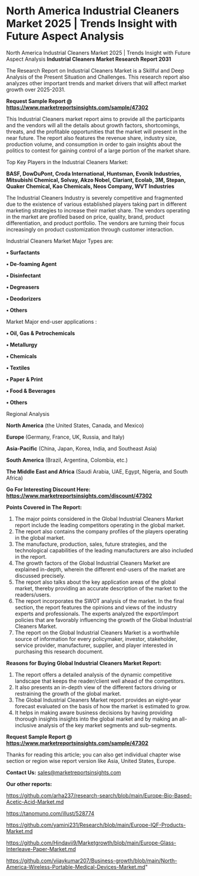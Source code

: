 # North America Industrial Cleaners Market 2025 | Trends Insight with Future Aspect Analysis
North America Industrial Cleaners Market 2025 | Trends Insight with Future Aspect Analysis
<strong>Industrial Cleaners Market Research Report 2031</strong>

The Research Report on Industrial Cleaners Market is a Skillful and Deep Analysis of the Present Situation and Challenges. This research report also analyzes other important trends and market drivers that will affect market growth over 2025-2031.

<strong>Request Sample Report @ <a href=https://www.marketreportsinsights.com/sample/47302>https://www.marketreportsinsights.com/sample/47302</a></strong>

This Industrial Cleaners market report aims to provide all the participants and the vendors will all the details about growth factors, shortcomings, threats, and the profitable opportunities that the market will present in the near future. The report also features the revenue share, industry size, production volume, and consumption in order to gain insights about the politics to contest for gaining control of a large portion of the market share.

Top Key Players in the Industrial Cleaners Market:

<strong>BASF, DowDuPont, Croda International, Huntsman, Evonik Industries, Mitsubishi Chemical, Solvay, Akzo Nobel, Clariant, Ecolab, 3M, Stepan, Quaker Chemical, Kao Chemicals, Neos Company, WVT Industries</strong>

The Industrial Cleaners Industry is severely competitive and fragmented due to the existence of various established players taking part in different marketing strategies to increase their market share. The vendors operating in the market are profiled based on price, quality, brand, product differentiation, and product portfolio. The vendors are turning their focus increasingly on product customization through customer interaction.

Industrial Cleaners Market Major Types are:

<strong>•  Surfactants

•  De-foaming Agent

•  Disinfectant

•  Degreasers

•  Deodorizers

•  Others</strong>

Market Major end-user applications :

<strong>•  Oil, Gas & Petrochemicals

•  Metallurgy

•  Chemicals

•  Textiles

•  Paper & Print

•  Food & Beverages

•  Others</strong>

Regional Analysis

</u><strong><b>North America</b></strong> (the United States, Canada, and Mexico)

<strong><b>Europe </b></strong>(Germany, France, UK, Russia, and Italy)

<strong><b>Asia-Pacific</b></strong> (China, Japan, Korea, India, and Southeast Asia)

<strong><b>South America</b></strong> (Brazil, Argentina, Colombia, etc.)

<strong><b>The Middle East and Africa</b></strong> (Saudi Arabia, UAE, Egypt, Nigeria, and South Africa)

<strong>Go For Interesting Discount Here: <a href=https://www.marketreportsinsights.com/discount/47302>https://www.marketreportsinsights.com/discount/47302</a></strong>

<strong>Points Covered in The Report:</strong>
<ol>
  <li>The major points considered in the Global Industrial Cleaners Market report include the leading competitors operating in the global market.</li>
  <li>The report also contains the company profiles of the players operating in the global market.</li>
  <li>The manufacture, production, sales, future strategies, and the technological capabilities of the leading manufacturers are also included in the report.</li>
  <li>The growth factors of the Global Industrial Cleaners Market are explained in-depth, wherein the different end-users of the market are discussed precisely.</li>
  <li>The report also talks about the key application areas of the global market, thereby providing an accurate description of the market to the readers/users.</li>
  <li>The report incorporates the SWOT analysis of the market. In the final section, the report features the opinions and views of the industry experts and professionals. The experts analyzed the export/import policies that are favorably influencing the growth of the Global Industrial Cleaners Market.</li>
  <li>The report on the Global Industrial Cleaners Market is a worthwhile source of information for every policymaker, investor, stakeholder, service provider, manufacturer, supplier, and player interested in purchasing this research document.</li>
</ol>
<strong>Reasons for Buying Global Industrial Cleaners Market Report:</strong>

<ol>
  <li>The report offers a detailed analysis of the dynamic competitive landscape that keeps the reader/client well ahead of the competitors.</li>
  <li>It also presents an in-depth view of the different factors driving or restraining the growth of the global market.</li>
  <li>The Global Industrial Cleaners Market report provides an eight-year forecast evaluated on the basis of how the market is estimated to grow.</li>
  <li>It helps in making aware business decisions by having providing thorough insights insights into the global market and by making an all-inclusive analysis of the key market segments and sub-segments.</li>
</ol>
<strong>Request Sample Report @ <a href=https://www.marketreportsinsights.com/sample/47302>https://www.marketreportsinsights.com/sample/47302</a></strong>


Thanks for reading this article; you can also get individual chapter wise section or region wise report version like Asia, United States, Europe.

<strong>Contact Us:</strong>
sales@marketreportsinsights.com

<strong>Our other reports:</strong>

<a href=https://github.com/arha237/research-search/blob/main/Europe-Bio-Based-Acetic-Acid-Market.md>https://github.com/arha237/research-search/blob/main/Europe-Bio-Based-Acetic-Acid-Market.md</a>

<a href=https://tanomuno.com/illust/528774>https://tanomuno.com/illust/528774</a>

<a href=https://github.com/yamini231/Research/blob/main/Europe-IQF-Products-Market.md>https://github.com/yamini231/Research/blob/main/Europe-IQF-Products-Market.md</a>

<a href=https://github.com/Hindavii9/Marketgrowth/blob/main/Europe-Glass-Interleave-Paper-Market.md>https://github.com/Hindavii9/Marketgrowth/blob/main/Europe-Glass-Interleave-Paper-Market.md</a>

<a href=https://github.com/vijaykumar207/Business-growth/blob/main/North-America-Wireless-Portable-Medical-Devices-Market.md>https://github.com/vijaykumar207/Business-growth/blob/main/North-America-Wireless-Portable-Medical-Devices-Market.md</a>"
